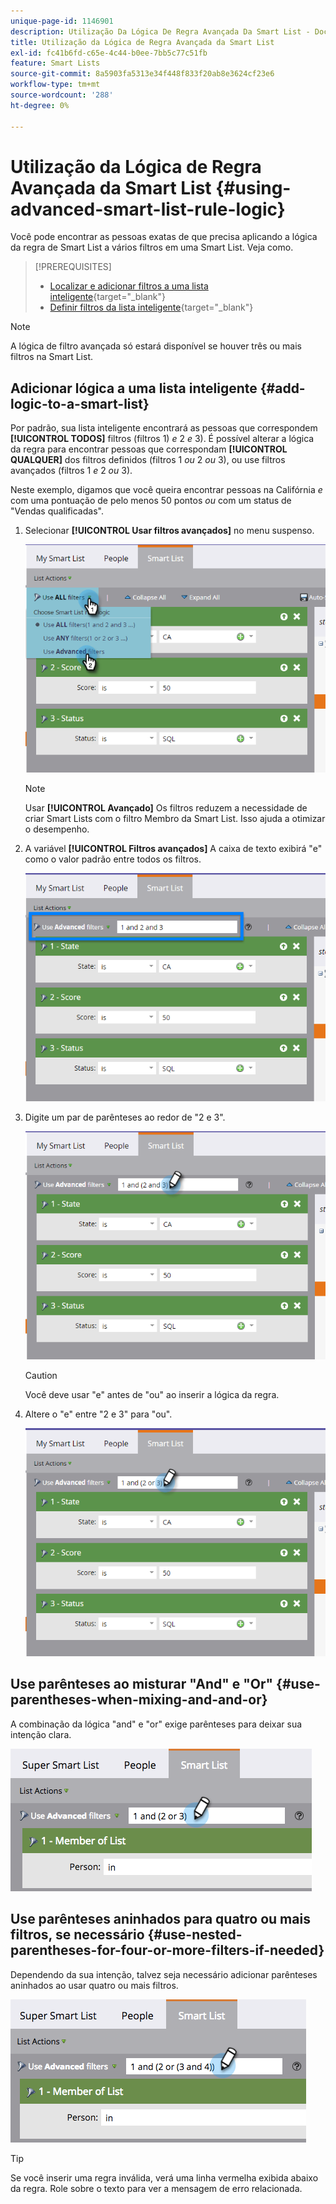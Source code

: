 ```yaml
---
unique-page-id: 1146901
description: Utilização Da Lógica De Regra Avançada Da Smart List - Documentação Do Marketo - Documentação Do Produto
title: Utilização da Lógica de Regra Avançada da Smart List
exl-id: fc41b6fd-c65e-4c44-b0ee-7bb5c77c51fb
feature: Smart Lists
source-git-commit: 8a5903fa5313e34f448f833f20ab8e3624cf23e6
workflow-type: tm+mt
source-wordcount: '288'
ht-degree: 0%

---
```


# Utilização da Lógica de Regra Avançada da Smart List {#using-advanced-smart-list-rule-logic}

Você pode encontrar as pessoas exatas de que precisa aplicando a lógica da regra de Smart List a vários filtros em uma Smart List. Veja como.

>[!PREREQUISITES]
>
>* [Localizar e adicionar filtros a uma lista inteligente](/help/marketo/product-docs/core-marketo-concepts/smart-lists-and-static-lists/creating-a-smart-list/find-and-add-filters-to-a-smart-list.md){target="_blank"}
>* [Definir filtros da lista inteligente](/help/marketo/product-docs/core-marketo-concepts/smart-lists-and-static-lists/creating-a-smart-list/define-smart-list-filters.md){target="_blank"}

>[!NOTE]
>
>A lógica de filtro avançada só estará disponível se houver três ou mais filtros na Smart List.

## Adicionar lógica a uma lista inteligente {#add-logic-to-a-smart-list}

Por padrão, sua lista inteligente encontrará as pessoas que correspondem **[!UICONTROL TODOS]** filtros (filtros 1) _e_ 2 _e_ 3). É possível alterar a lógica da regra para encontrar pessoas que correspondam **[!UICONTROL QUALQUER]** dos filtros definidos (filtros 1 _ou_ 2 _ou_ 3), ou use filtros avançados (filtros 1 _e_ 2 _ou_ 3).

Neste exemplo, digamos que você queira encontrar pessoas na Califórnia _e_ com uma pontuação de pelo menos 50 pontos _ou_ com um status de &quot;Vendas qualificadas&quot;.

1. Selecionar **[!UICONTROL Usar filtros avançados]** no menu suspenso.

   ![](assets/one.png)

   >[!NOTE]
   >
   >Usar **[!UICONTROL Avançado]** Os filtros reduzem a necessidade de criar Smart Lists com o filtro Membro da Smart List. Isso ajuda a otimizar o desempenho.

1. A variável **[!UICONTROL Filtros avançados]** A caixa de texto exibirá &quot;e&quot; como o valor padrão entre todos os filtros.

   ![](assets/two-2.png)

1. Digite um par de parênteses ao redor de &quot;2 e 3&quot;.

   ![](assets/three-2.png)

   >[!CAUTION]
   >
   >Você deve usar &quot;e&quot; antes de &quot;ou&quot; ao inserir a lógica da regra.

1. Altere o &quot;e&quot; entre &quot;2 e 3&quot; para &quot;ou&quot;.

   ![](assets/four-1.png)

## Use parênteses ao misturar &quot;And&quot; e &quot;Or&quot; {#use-parentheses-when-mixing-and-and-or}

A combinação da lógica &quot;and&quot; e &quot;or&quot; exige parênteses para deixar sua intenção clara.

![](assets/advancedfilters-parent.png)

## Use parênteses aninhados para quatro ou mais filtros, se necessário {#use-nested-parentheses-for-four-or-more-filters-if-needed}

Dependendo da sua intenção, talvez seja necessário adicionar parênteses aninhados ao usar quatro ou mais filtros.

![](assets/advancedfilters-nested.png)

>[!TIP]
>
>Se você inserir uma regra inválida, verá uma linha vermelha exibida abaixo da regra. Role sobre o texto para ver a mensagem de erro relacionada.
